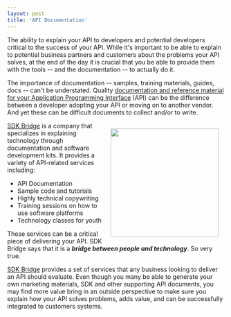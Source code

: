 ```yaml
---
layout: post
title: 'API Documentation'
---
```

The ability to explain your API to developers and potential developers critical to the success of your API.  While it's important to be able to explain to potential business partners and customers about the problems your API solves, at the end of the day it is crucial that you be able to provide them with the tools -- and the documentation -- to actually do it.<p></p>
The importance of documentation -- samples, training materials, guides, docs -- can't be understated.  Quality <a href="http://sdkbridge.com/index.php" target="_blank">documentation and reference material for your Application Programming Interface</a> (API) can be the difference between a developer adopting your API or moving on to another vendor.  And yet these can be difficult documents to collect and/or to write.<p></p>
<img class="alignnone" style="padding: 15px;" title="SDK Bridge" src="http://sdkbridge.com/images/ui/SDKBridge-logo.gif" alt="" width="250" align="right" /><a href="http://sdkbridge.com/index.php" target="_blank">SDK Bridge</a> is a company that specializes in explaining technology through documentation and software development kits.  It provides a variety of API-related services including:
<ul class="mainlist">
	<li>API Documentation</li>
	<li>Sample code and tutorials</li>
	<li>Highly technical copywriting</li>
	<li>Training sessions on how to use software platforms</li>
	<li>Technology classes for youth</li>
</ul>
These services can be a critical piece of delivering your API.  SDK Bridge says that it is a <strong><em>bridge between people and technology</em></strong>.  So very true.<p></p>
<a href="http://sdkbridge.com/index.php" target="_blank">SDK Bridge</a> provides a set of services that any business looking to deliver an API should evaluate.  Even though you many be able to generate your own marketing materials, SDK and other supporting API documents, you may find more value bring in an outside perspective to make sure you explain how your API solves problems, adds value, and can be successfully integrated to customers systems.
